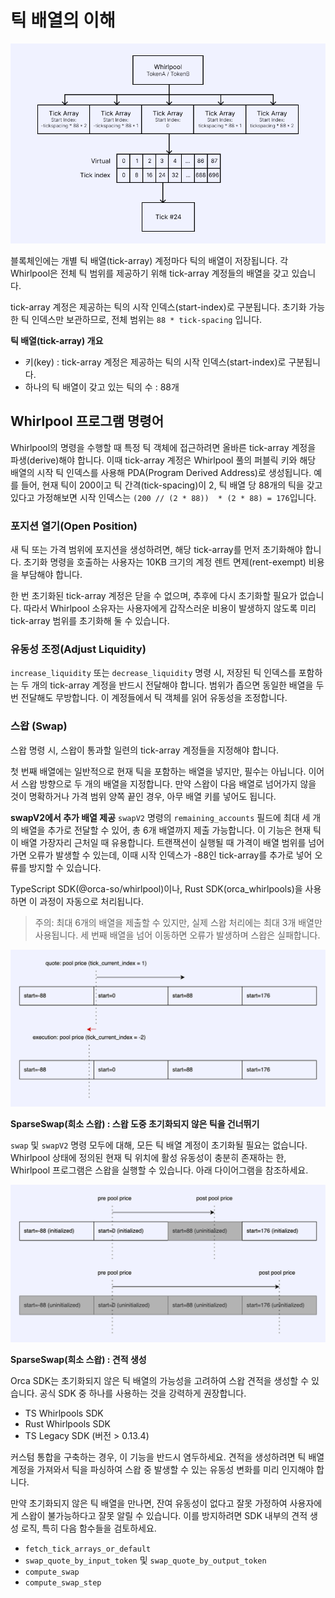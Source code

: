 # 틱 배열의 이해

![tick_array.png](./images/tick_array.png)

블록체인에는 개별 틱 배열(tick-array) 계정마다 틱의 배열이 저장됩니다. 각 Whirlpool은 전체 틱 범위를 제공하기 위해 tick-array 계정들의 배열을 갖고 있습니다.

tick-array 계정은 제공하는 틱의 시작 인덱스(start-index)로 구분됩니다. 초기화 가능한 틱 인덱스만 보관하므로, 전체 범위는 `88 * tick-spacing` 입니다.

**틱 배열(tick-array) 개요**
* 키(key) : tick-array 계정은 제공하는 틱의 시작 인덱스(start-index)로 구분됩니다.
* 하나의 틱 배열이 갖고 있는 틱의 수 : 88개

## Whirlpool 프로그램 명령어

Whirlpool의 명령을 수행할 때 특정 틱 객체에 접근하려면 올바른 tick-array 계정을 파생(derive)해야 합니다.
이때 tick-array 계정은 Whirlpool 풀의 퍼블릭 키와 해당 배열의 시작 틱 인덱스를 사용해 PDA(Program Derived Address)로 생성됩니다.
예를 들어, 현재 틱이 200이고 틱 간격(tick-spacing)이 2, 틱 배열 당 88개의 틱을 갖고 있다고 가정해보면 시작 인덱스는 `(200 // (2 * 88))  * (2 * 88) = 176`입니다.

### 포지션 열기(Open Position)

새 틱 또는 가격 범위에 포지션을 생성하려면, 해당 tick-array를 먼저 초기화해야 합니다.
초기화 명령을 호출하는 사용자는 10KB 크기의 계정 렌트 면제(rent-exempt) 비용을 부담해야 합니다.

한 번 초기화된 tick-array 계정은 닫을 수 없으며, 추후에 다시 초기화할 필요가 없습니다.
따라서 Whirlpool 소유자는 사용자에게 갑작스러운 비용이 발생하지 않도록 미리 tick-array 범위를 초기화해 둘 수 있습니다.

### 유동성 조정(Adjust Liquidity)

`increase_liquidity` 또는 `decrease_liquidity` 명령 시, 저장된 틱 인덱스를 포함하는 두 개의 tick-array 계정을 반드시 전달해야 합니다.
범위가 좁으면 동일한 배열을 두 번 전달해도 무방합니다. 이 계정들에서 틱 객체를 읽어 유동성을 조정합니다.

### 스왑 (Swap)

스왑 명령 시, 스왑이 통과할 일련의 tick-array 계정들을 지정해야 합니다.

첫 번째 배열에는 일반적으로 현재 틱을 포함하는 배열을 넣지만, 필수는 아닙니다. 이어서 스왑 방향으로 두 개의 배열을 지정합니다.
만약 스왑이 다음 배열로 넘어가지 않을 것이 명확하거나 가격 범위 양쪽 끝인 경우, 아무 배열 키를 넣어도 됩니다.

**swapV2에서 추가 배열 제공**
`swapV2` 명령의 `remaining_accounts` 필드에 최대 세 개의 배열을 추가로 전달할 수 있어, 총 6개 배열까지 제출 가능합니다.
이 기능은 현재 틱이 배열 가장자리 근처일 때 유용합니다. 트랜잭션이 실행될 때 가격이 배열 범위를 넘어가면 오류가 발생할 수 있는데, 
이때 시작 인덱스가 -88인 tick-array를 추가로 넣어 오류를 방지할 수 있습니다.

TypeScript SDK(@orca-so/whirlpool)이나, Rust SDK(orca_whirlpools)을 사용하면 이 과정이 자동으로 처리됩니다.

> 주의: 최대 6개의 배열을 제출할 수 있지만, 실제 스왑 처리에는 최대 3개 배열만 사용됩니다.
> 세 번째 배열을 넘어 이동하면 오류가 발생하며 스왑은 실패합니다.

![swap_1.png](./images/swap_1.png)

**SparseSwap(희소 스왑) : 스왑 도중 초기화되지 않은 틱을 건너뛰기**

`swap` 및 `swapV2` 명령 모두에 대해, 모든 틱 배열 계정이 초기화될 필요는 없습니다.
Whirlpool 상태에 정의된 현재 틱 위치에 활성 유동성이 충분히 존재하는 한, Whirlpool 프로그램은 스왑을 실행할 수 있습니다. 아래 다이어그램을 참조하세요.

![swap_2.png](./images/swap_2.png)

**SparseSwap(희소 스왑) : 견적 생성**

Orca SDK는 초기화되지 않은 틱 배열의 가능성을 고려하여 스왑 견적을 생성할 수 있습니다. 공식 SDK 중 하나를 사용하는 것을 강력하게 권장합니다.
* TS Whirlpools SDK
* Rust Whirlpools SDK
* TS Legacy SDK (버전 > 0.13.4)

커스텀 통합을 구축하는 경우, 이 기능을 반드시 염두하세요. 견적을 생성하려면 틱 배열 계정을 가져와서 틱을 파싱하여 스왑 중 발생할 수 있는 유동성 변화를 미리 인지해야 합니다.

만약 초기화되지 않은 틱 배열을 만나면, 잔여 유동성이 없다고 잘못 가정하여 사용자에게 스왑이 불가능하다고 잘못 알릴 수 있습니다.
이를 방지하려면 SDK 내부의 견적 생성 로직, 특히 다음 함수들을 검토하세요.
* `fetch_tick_arrays_or_default`
* `swap_quote_by_input_token` 및 `swap_quote_by_output_token`
* `compute_swap`
* `compute_swap_step`